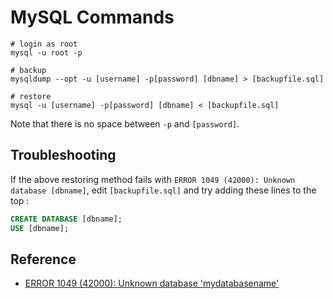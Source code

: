 # MySQL Commands
```shell
# login as root
mysql -u root -p

# backup
mysqldump --opt -u [username] -p[password] [dbname] > [backupfile.sql]

# restore
mysql -u [username] -p[password] [dbname] < [backupfile.sql]
```
Note that there is no space between `-p` and `[password]`.

## Troubleshooting
If the above restoring method fails with `ERROR 1049 (42000): Unknown database [dbname]`, edit `[backupfile.sql]` and try adding these lines to the top :
```sql
CREATE DATABASE [dbname];
USE [dbname];
```

## Reference
- [ERROR 1049 (42000): Unknown database 'mydatabasename'](http://stackoverflow.com/questions/19678769/error-1049-42000-unknown-database-mydatabasename)
